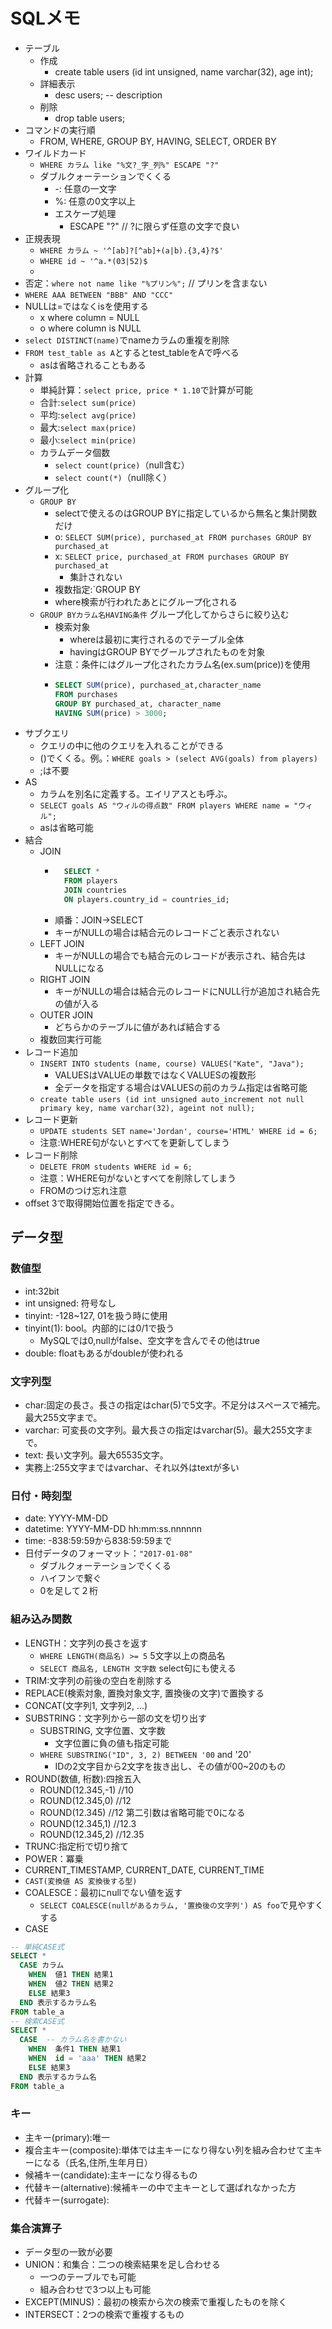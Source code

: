 # SQLメモ

- テーブル
  - 作成
    - create table users (id int unsigned, name varchar(32), age int);
  - 詳細表示
    - desc users; -- description
  - 削除
    - drop table users;
- コマンドの実行順
  - FROM, WHERE, GROUP BY, HAVING, SELECT, ORDER BY
- ワイルドカード
  - `WHERE カラム like "%文?_字_列%" ESCAPE "?"`
  - ダブルクォーテーションでくくる
    - -: 任意の一文字
    - %: 任意の0文字以上
    - エスケープ処理
      - ESCAPE "?" // ?に限らず任意の文字で良い
- 正規表現
  - `WHERE カラム ~ '^[ab]?[^ab]+(a|b).{3,4}?$'`
  - `WHERE id ~ '^a.*(03|52)$`
  - 
- 否定：`where not name like "%プリン%";` // プリンを含まない
- `WHERE AAA BETWEEN "BBB" AND "CCC"`
- NULLは=ではなくisを使用する
  - x where column = NULL
  - o where column is NULL
- `select DISTINCT(name)`でnameカラムの重複を削除
- `FROM test_table as A`とするとtest_tableをAで呼べる
  - asは省略されることもある
- 計算
  - 単純計算：`select price, price * 1.10`で計算が可能
  - 合計:`select sum(price)`
  - 平均:`select avg(price)`
  - 最大:`select max(price)`
  - 最小:`select min(price)`
  - カラムデータ個数
    - `select count(price)`（null含む）
    - `select count(*)`（null除く）
- グループ化
  - `GROUP BY`
    - selectで使えるのはGROUP BYに指定しているから無名と集計関数だけ
    - o: `SELECT SUM(price), purchased_at FROM purchases GROUP BY purchased_at`
    - x: `SELECT price, purchased_at FROM purchases GROUP BY purchased_at`
      - 集計されない
    - 複数指定:`GROUP BY
    - where検索が行われたあとにグループ化される
  - `GROUP BYカラム名HAVING条件` グループ化してからさらに絞り込む
    - 検索対象
      - whereは最初に実行されるのでテーブル全体
      - havingはGROUP BYでグールプされたものを対象
    - 注意：条件にはグループ化されたカラム名(ex.sum(price))を使用
    - ```sql
      SELECT SUM(price), purchased_at,character_name
      FROM purchases
      GROUP BY purchased_at, character_name
      HAVING SUM(price) > 3000;
      ```
- サブクエリ
  - クエリの中に他のクエリを入れることができる
  - ()でくくる。例。：`WHERE goals > (select AVG(goals) from players)`
  - ;は不要
- AS
  - カラムを別名に定義する。エイリアスとも呼ぶ。
  - `SELECT goals AS "ウィルの得点数" FROM players WHERE name = "ウィル";`
  - asは省略可能
- 結合
  - JOIN
    - ```sql
        SELECT *
        FROM players
        JOIN countries
        ON players.country_id = countries_id;
      ```
    - 順番：JOIN->SELECT
    - キーがNULLの場合は結合元のレコードごと表示されない
  - LEFT JOIN
    - キーがNULLの場合でも結合元のレコードが表示され、結合先はNULLになる
  - RIGHT JOIN
    - キーがNULLの場合は結合元のレコードにNULL行が追加され結合先の値が入る
  - OUTER JOIN
    - どちらかのテーブルに値があれば結合する
  - 複数回実行可能
- レコード追加
  - `INSERT INTO students (name, course) VALUES("Kate", "Java");`
    - VALUESはVALUEの単数ではなくVALUESの複数形
    - 全データを指定する場合はVALUESの前のカラム指定は省略可能
  - `create table users (id int unsigned auto_increment not null primary key, name varchar(32), ageint not null);`
- レコード更新
  - `UPDATE students SET name='Jordan', course='HTML' WHERE id = 6;`
  - 注意:WHERE句がないとすべてを更新してしまう
- レコード削除
  - `DELETE FROM students WHERE id = 6;`
  - 注意：WHERE句がないとすべてを削除してしまう
  - FROMのつけ忘れ注意
- offset 3で取得開始位置を指定できる。

## データ型

### 数値型

- int:32bit
- int unsigned: 符号なし
- tinyint: -128~127, 01を扱う時に使用
- tinyint(1): bool。内部的には0/1で扱う
  - MySQLでは0,nullがfalse、空文字を含んでその他はtrue
- double: floatもあるがdoubleが使われる

### 文字列型

- char:固定の長さ。長さの指定はchar(5)で5文字。不足分はスペースで補完。最大255文字まで。
- varchar: 可変長の文字列。最大長さの指定はvarchar(5)。最大255文字まで。
- text: 長い文字列。最大65535文字。
- 実務上:255文字まではvarchar、それ以外はtextが多い

### 日付・時刻型

- date: YYYY-MM-DD
- datetime: YYYY-MM-DD hh:mm:ss.nnnnnn
- time: -838:59:59から838:59:59まで
- 日付データのフォーマット：`"2017-01-08"`
  - ダブルクォーテーションでくくる
  - ハイフンで繋ぐ
  - 0を足して２桁

### 組み込み関数

- LENGTH：文字列の長さを返す
  - `WHERE LENGTH(商品名) >= 5` 5文字以上の商品名
  - `SELECT 商品名, LENGTH 文字数` select句にも使える
- TRIM:文字列の前後の空白を削除する
- REPLACE(検索対象, 置換対象文字, 置換後の文字)で置換する
- CONCAT(文字列1, 文字列2, ...)
- SUBSTRING：文字列から一部の文を切り出す
  - SUBSTRING, 文字位置、文字数
    - 文字位置に負の値も指定可能
  - `WHERE SUBSTRING("ID", 3, 2) BETWEEN '00` and '20'
    - IDの2文字目から2文字を抜き出し、その値が00~20のもの
- ROUND(数値, 桁数):四捨五入
  - ROUND(12.345,-1) //10
  - ROUND(12.345,0) //12
  - ROUND(12.345)   //12 第二引数は省略可能で0になる
  - ROUND(12.345,1) //12.3
  - ROUND(12.345,2) //12.35
- TRUNC:指定桁で切り捨て
- POWER：冪乗
- CURRENT_TIMESTAMP, CURRENT_DATE, CURRENT_TIME
- `CAST(変換値 AS 変換後する型)`
- COALESCE：最初にnullでない値を返す
  - `SELECT COALESCE(nullがあるカラム, '置換後の文字列') AS foo`で見やすくする
- CASE
```sql
-- 単純CASE式
SELECT *
  CASE カラム
    WHEN  値1 THEN 結果1️
    WHEN  値2 THEN 結果2
    ELSE 結果3
  END 表示するカラム名
FROM table_a
-- 検索CASE式
SELECT *
  CASE  -- カラム名を書かない
    WHEN  条件1 THEN 結果1️
    WHEN  id = 'aaa' THEN 結果2
    ELSE 結果3
  END 表示するカラム名
FROM table_a
```

### キー

- 主キー(primary):唯一
- 複合主キー(composite):単体では主キーになり得ない列を組み合わせて主キーになる（氏名,住所,生年月日）
- 候補キー(candidate):主キーになり得るもの
- 代替キー(alternative):候補キーの中で主キーとして選ばれなかった方
- 代替キー(surrogate):


### 集合演算子

- データ型の一致が必要
- UNION：和集合：二つの検索結果を足し合わせる
  - 一つのテーブルでも可能
  - 組み合わせで3つ以上も可能
- EXCEPT(MINUS)：最初の検索から次の検索で重複したものを除く
- INTERSECT：2つの検索で重複するもの


